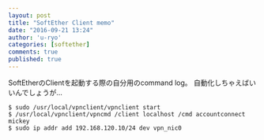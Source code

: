 ```yaml
---
layout: post
title: "SoftEther Client memo"
date: "2016-09-21 13:24"
author: 'u-ryo'
categories: [softether]
comments: true
published: true
---
```

SoftEtherのClientを起動する際の自分用のcommand log。
自動化しちゃえばいいんでしょうが...

```
$ sudo /usr/local/vpnclient/vpnclient start
$ /usr/local/vpnclient/vpncmd /client localhost /cmd accountconnect mickey
$ sudo ip addr add 192.168.120.10/24 dev vpn_nic0
```